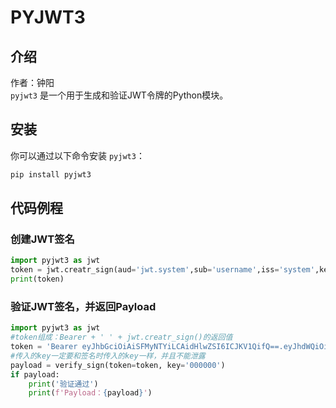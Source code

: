 # PYJWT3

## 介绍
作者：钟阳\
`pyjwt3` 是一个用于生成和验证JWT令牌的Python模块。

## 安装

你可以通过以下命令安装 `pyjwt3`：

```sh
pip install pyjwt3
```

## 代码例程
### 创建JWT签名
```python
import pyjwt3 as jwt
token = jwt.creatr_sign(aud='jwt.system',sub='username',iss='system',key='000000')
print(token)
```


### 验证JWT签名，并返回Payload
```python
import pyjwt3 as jwt
#token组成：Bearer + ' ' + jwt.creatr_sign()的返回值
token = 'Bearer eyJhbGciOiAiSFMyNTYiLCAidHlwZSI6ICJKV1QifQ==.eyJhdWQiOiAiY3JtLnl1bmRhb3d1LmNuIiwgImV4cCI6IDE3NDIxNjcxNDksICJpYXQiOiAxNzQyMDgwNzQ5LCAiaXNzIjogInN5c3RlbSIsICJ1aWQiOiAxLCAic3ViIjogImFkbWluIiwgIm5iZiI6IDE3NDIwODA3NDl9.5YEtizmQHCmWBfFbhPK8bfM7binlThY_uKv--0wU_UY'
#传入的key一定要和签名时传入的key一样，并且不能泄露
payload = verify_sign(token=token, key='000000')
if payload:
    print('验证通过')
    print(f'Payload：{payload}')

```